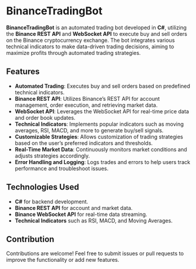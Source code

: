 # BinanceTradingBot

**BinanceTradingBot** is an automated trading bot developed in **C#**, utilizing the **Binance REST API** and **WebSocket API** to execute buy and sell orders on the Binance cryptocurrency exchange. The bot integrates various technical indicators to make data-driven trading decisions, aiming to maximize profits through automated trading strategies.

## Features
- **Automated Trading**: Executes buy and sell orders based on predefined technical indicators.
- **Binance REST API**: Utilizes Binance’s REST API for account management, order execution, and retrieving market data.
- **WebSocket API**: Leverages the WebSocket API for real-time price data and order book updates.
- **Technical Indicators**: Implements popular indicators such as moving averages, RSI, MACD, and more to generate buy/sell signals.
- **Customizable Strategies**: Allows customization of trading strategies based on the user’s preferred indicators and thresholds.
- **Real-Time Market Data**: Continuously monitors market conditions and adjusts strategies accordingly.
- **Error Handling and Logging**: Logs trades and errors to help users track performance and troubleshoot issues.

## Technologies Used
- **C#** for backend development.
- **Binance REST API** for account and market data.
- **Binance WebSocket API** for real-time data streaming.
- **Technical Indicators** such as RSI, MACD, and Moving Averages.

## Contribution
Contributions are welcome! Feel free to submit issues or pull requests to improve the functionality or add new features.
